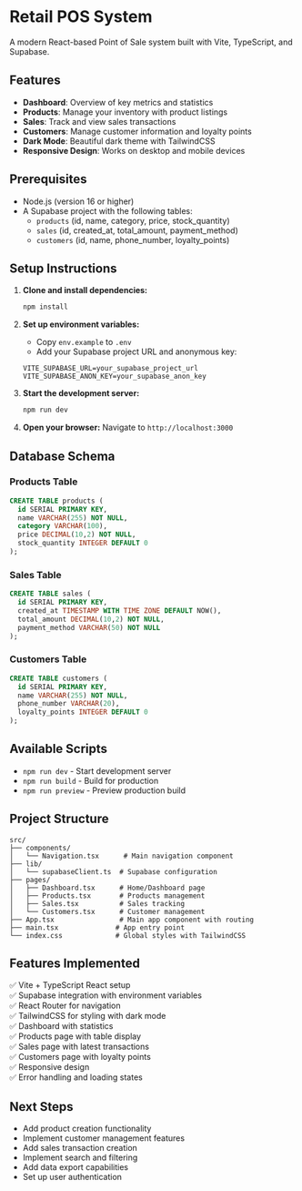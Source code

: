 # Retail POS System

A modern React-based Point of Sale system built with Vite, TypeScript, and Supabase.

## Features

- **Dashboard**: Overview of key metrics and statistics
- **Products**: Manage your inventory with product listings
- **Sales**: Track and view sales transactions
- **Customers**: Manage customer information and loyalty points
- **Dark Mode**: Beautiful dark theme with TailwindCSS
- **Responsive Design**: Works on desktop and mobile devices

## Prerequisites

- Node.js (version 16 or higher)
- A Supabase project with the following tables:
  - `products` (id, name, category, price, stock_quantity)
  - `sales` (id, created_at, total_amount, payment_method)
  - `customers` (id, name, phone_number, loyalty_points)

## Setup Instructions

1. **Clone and install dependencies:**
   ```bash
   npm install
   ```

2. **Set up environment variables:**
   - Copy `env.example` to `.env`
   - Add your Supabase project URL and anonymous key:
   ```env
   VITE_SUPABASE_URL=your_supabase_project_url
   VITE_SUPABASE_ANON_KEY=your_supabase_anon_key
   ```

3. **Start the development server:**
   ```bash
   npm run dev
   ```

4. **Open your browser:**
   Navigate to `http://localhost:3000`

## Database Schema

### Products Table
```sql
CREATE TABLE products (
  id SERIAL PRIMARY KEY,
  name VARCHAR(255) NOT NULL,
  category VARCHAR(100),
  price DECIMAL(10,2) NOT NULL,
  stock_quantity INTEGER DEFAULT 0
);
```

### Sales Table
```sql
CREATE TABLE sales (
  id SERIAL PRIMARY KEY,
  created_at TIMESTAMP WITH TIME ZONE DEFAULT NOW(),
  total_amount DECIMAL(10,2) NOT NULL,
  payment_method VARCHAR(50) NOT NULL
);
```

### Customers Table
```sql
CREATE TABLE customers (
  id SERIAL PRIMARY KEY,
  name VARCHAR(255) NOT NULL,
  phone_number VARCHAR(20),
  loyalty_points INTEGER DEFAULT 0
);
```

## Available Scripts

- `npm run dev` - Start development server
- `npm run build` - Build for production
- `npm run preview` - Preview production build

## Project Structure

```
src/
├── components/
│   └── Navigation.tsx      # Main navigation component
├── lib/
│   └── supabaseClient.ts  # Supabase configuration
├── pages/
│   ├── Dashboard.tsx      # Home/Dashboard page
│   ├── Products.tsx       # Products management
│   ├── Sales.tsx          # Sales tracking
│   └── Customers.tsx      # Customer management
├── App.tsx                # Main app component with routing
├── main.tsx              # App entry point
└── index.css             # Global styles with TailwindCSS
```

## Features Implemented

✅ Vite + TypeScript React setup  
✅ Supabase integration with environment variables  
✅ React Router for navigation  
✅ TailwindCSS for styling with dark mode  
✅ Dashboard with statistics  
✅ Products page with table display  
✅ Sales page with latest transactions  
✅ Customers page with loyalty points  
✅ Responsive design  
✅ Error handling and loading states  

## Next Steps

- Add product creation functionality
- Implement customer management features
- Add sales transaction creation
- Implement search and filtering
- Add data export capabilities
- Set up user authentication
